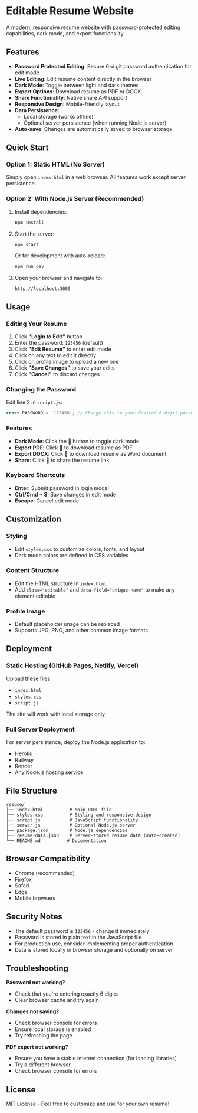 # Editable Resume Website

A modern, responsive resume website with password-protected editing capabilities, dark mode, and export functionality.

## Features

- **Password Protected Editing**: Secure 6-digit password authentication for edit mode
- **Live Editing**: Edit resume content directly in the browser
- **Dark Mode**: Toggle between light and dark themes
- **Export Options**: Download resume as PDF or DOCX
- **Share Functionality**: Native share API support
- **Responsive Design**: Mobile-friendly layout
- **Data Persistence**: 
  - Local storage (works offline)
  - Optional server persistence (when running Node.js server)
- **Auto-save**: Changes are automatically saved to browser storage

## Quick Start

### Option 1: Static HTML (No Server)
Simply open `index.html` in a web browser. All features work except server persistence.

### Option 2: With Node.js Server (Recommended)
1. Install dependencies:
   ```bash
   npm install
   ```

2. Start the server:
   ```bash
   npm start
   ```
   Or for development with auto-reload:
   ```bash
   npm run dev
   ```

3. Open your browser and navigate to:
   ```
   http://localhost:3000
   ```

## Usage

### Editing Your Resume

1. Click **"Login to Edit"** button
2. Enter the password: `123456` (default)
3. Click **"Edit Resume"** to enter edit mode
4. Click on any text to edit it directly
5. Click on profile image to upload a new one
6. Click **"Save Changes"** to save your edits
7. Click **"Cancel"** to discard changes

### Changing the Password

Edit line 2 in `script.js`:
```javascript
const PASSWORD = '123456'; // Change this to your desired 6-digit password
```

### Features

- **Dark Mode**: Click the 🌙 button to toggle dark mode
- **Export PDF**: Click 📄 to download resume as PDF
- **Export DOCX**: Click 📝 to download resume as Word document
- **Share**: Click 🔗 to share the resume link

### Keyboard Shortcuts

- **Enter**: Submit password in login modal
- **Ctrl/Cmd + S**: Save changes in edit mode
- **Escape**: Cancel edit mode

## Customization

### Styling
- Edit `styles.css` to customize colors, fonts, and layout
- Dark mode colors are defined in CSS variables

### Content Structure
- Edit the HTML structure in `index.html`
- Add `class="editable"` and `data-field="unique-name"` to make any element editable

### Profile Image
- Default placeholder image can be replaced
- Supports JPG, PNG, and other common image formats

## Deployment

### Static Hosting (GitHub Pages, Netlify, Vercel)
Upload these files:
- `index.html`
- `styles.css`
- `script.js`

The site will work with local storage only.

### Full Server Deployment
For server persistence, deploy the Node.js application to:
- Heroku
- Railway
- Render
- Any Node.js hosting service

## File Structure

```
resume/
├── index.html          # Main HTML file
├── styles.css          # Styling and responsive design
├── script.js           # JavaScript functionality
├── server.js           # Optional Node.js server
├── package.json        # Node.js dependencies
├── resume-data.json    # Server-stored resume data (auto-created)
└── README.md          # Documentation
```

## Browser Compatibility

- Chrome (recommended)
- Firefox
- Safari
- Edge
- Mobile browsers

## Security Notes

- The default password is `123456` - change it immediately
- Password is stored in plain text in the JavaScript file
- For production use, consider implementing proper authentication
- Data is stored locally in browser storage and optionally on server

## Troubleshooting

**Password not working?**
- Check that you're entering exactly 6 digits
- Clear browser cache and try again

**Changes not saving?**
- Check browser console for errors
- Ensure local storage is enabled
- Try refreshing the page

**PDF export not working?**
- Ensure you have a stable internet connection (for loading libraries)
- Try a different browser
- Check browser console for errors

## License

MIT License - Feel free to customize and use for your own resume!